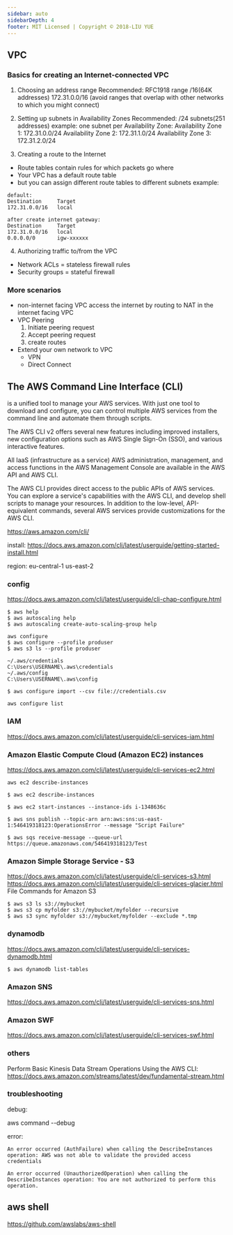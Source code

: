 ```yaml
---
sidebar: auto
sidebarDepth: 4
footer: MIT Licensed | Copyright © 2018-LIU YUE
---
```


## VPC
### Basics for creating an Internet-connected VPC
1. Choosing an address range
Recommended: RFC1918 range /16(64K addresses) 172.31.0.0/16 (avoid ranges that overlap with other networks to which you might connect)
2. Setting up subnets in Availability Zones
Recommended: /24 subnets(251 addresses)
example: one subnet per Availability Zone:
Availability Zone 1: 172.31.0.0/24
Availability Zone 2: 172.31.1.0/24
Availability Zone 3: 172.31.2.0/24

3. Creating a route to the Internet
+ Route tables contain rules for which packets go where
+ Your VPC has a default route table
+ but you can assign different route tables to different subnets
example:
```
default:
Destination     Target
172.31.0.0/16   local

after create internet gateway:
Destination     Target
172.31.0.0/16   local
0.0.0.0/0       igw-xxxxxx
```

4. Authorizing traffic to/from the VPC
+ Network ACLs = stateless firewall rules
+ Security groups = stateful firewall

### More scenarios

+ non-internet facing VPC access the internet by routing to NAT in the internet facing VPC
+ VPC Peering
    1. Initiate peering request
    2. Accept peering request
    3. create routes
+ Extend your own network to VPC
    - VPN
    - Direct Connect
    
## The AWS Command Line Interface (CLI)
is a unified tool to manage your AWS services. With just one tool to download and configure, you can control multiple AWS services from the command line and automate them through scripts.

The AWS CLI v2 offers several new features including improved installers, new configuration options such as AWS Single Sign-On (SSO), and various interactive features. 

All IaaS (infrastructure as a service) AWS administration, management, and access functions in the AWS Management Console are available in the AWS API and AWS CLI.

The AWS CLI provides direct access to the public APIs of AWS services. You can explore a service's capabilities with the AWS CLI, and develop shell scripts to manage your resources. In addition to the low-level, API-equivalent commands, several AWS services provide customizations for the AWS CLI.

https://aws.amazon.com/cli/

install:
https://docs.aws.amazon.com/cli/latest/userguide/getting-started-install.html


region:
eu-central-1
 us-east-2

### config
https://docs.aws.amazon.com/cli/latest/userguide/cli-chap-configure.html
```
$ aws help
$ aws autoscaling help
$ aws autoscaling create-auto-scaling-group help

aws configure
$ aws configure --profile produser
$ aws s3 ls --profile produser

~/.aws/credentials
C:\Users\USERNAME\.aws\credentials
~/.aws/config
C:\Users\USERNAME\.aws\config

$ aws configure import --csv file://credentials.csv

aws configure list

```
### IAM
https://docs.aws.amazon.com/cli/latest/userguide/cli-services-iam.html

###  Amazon Elastic Compute Cloud (Amazon EC2) instances
https://docs.aws.amazon.com/cli/latest/userguide/cli-services-ec2.html
```
aws ec2 describe-instances

$ aws ec2 describe-instances

$ aws ec2 start-instances --instance-ids i-1348636c

$ aws sns publish --topic-arn arn:aws:sns:us-east-1:546419318123:OperationsError --message "Script Failure"

$ aws sqs receive-message --queue-url https://queue.amazonaws.com/546419318123/Test
```

### Amazon Simple Storage Service - S3
https://docs.aws.amazon.com/cli/latest/userguide/cli-services-s3.html
https://docs.aws.amazon.com/cli/latest/userguide/cli-services-glacier.html
File Commands for Amazon S3
```
$ aws s3 ls s3://mybucket
$ aws s3 cp myfolder s3://mybucket/myfolder --recursive
$ aws s3 sync myfolder s3://mybucket/myfolder --exclude *.tmp

```

### dynamodb 
https://docs.aws.amazon.com/cli/latest/userguide/cli-services-dynamodb.html
```
$ aws dynamodb list-tables
```

### Amazon SNS
https://docs.aws.amazon.com/cli/latest/userguide/cli-services-sns.html

### Amazon SWF
https://docs.aws.amazon.com/cli/latest/userguide/cli-services-swf.html

### others

Perform Basic Kinesis Data Stream Operations Using the AWS CLI:
https://docs.aws.amazon.com/streams/latest/dev/fundamental-stream.html

### troubleshooting

debug:

aws command --debug

error:
```
An error occurred (AuthFailure) when calling the DescribeInstances operation: AWS was not able to validate the provided access credentials

An error occurred (UnauthorizedOperation) when calling the DescribeInstances operation: You are not authorized to perform this operation.

```

## aws shell
https://github.com/awslabs/aws-shell
